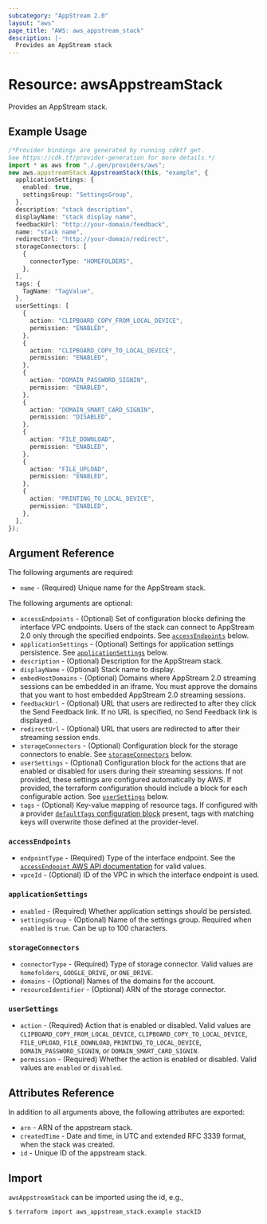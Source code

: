 ```yaml
---
subcategory: "AppStream 2.0"
layout: "aws"
page_title: "AWS: aws_appstream_stack"
description: |-
  Provides an AppStream stack
---
```


# Resource: awsAppstreamStack

Provides an AppStream stack.

## Example Usage

```typescript
/*Provider bindings are generated by running cdktf get.
See https://cdk.tf/provider-generation for more details.*/
import * as aws from "./.gen/providers/aws";
new aws.appstreamStack.AppstreamStack(this, "example", {
  applicationSettings: {
    enabled: true,
    settingsGroup: "SettingsGroup",
  },
  description: "stack description",
  displayName: "stack display name",
  feedbackUrl: "http://your-domain/feedback",
  name: "stack name",
  redirectUrl: "http://your-domain/redirect",
  storageConnectors: [
    {
      connectorType: "HOMEFOLDERS",
    },
  ],
  tags: {
    TagName: "TagValue",
  },
  userSettings: [
    {
      action: "CLIPBOARD_COPY_FROM_LOCAL_DEVICE",
      permission: "ENABLED",
    },
    {
      action: "CLIPBOARD_COPY_TO_LOCAL_DEVICE",
      permission: "ENABLED",
    },
    {
      action: "DOMAIN_PASSWORD_SIGNIN",
      permission: "ENABLED",
    },
    {
      action: "DOMAIN_SMART_CARD_SIGNIN",
      permission: "DISABLED",
    },
    {
      action: "FILE_DOWNLOAD",
      permission: "ENABLED",
    },
    {
      action: "FILE_UPLOAD",
      permission: "ENABLED",
    },
    {
      action: "PRINTING_TO_LOCAL_DEVICE",
      permission: "ENABLED",
    },
  ],
});

```

## Argument Reference

The following arguments are required:

* `name` - (Required) Unique name for the AppStream stack.

The following arguments are optional:

* `accessEndpoints` - (Optional) Set of configuration blocks defining the interface VPC endpoints. Users of the stack can connect to AppStream 2.0 only through the specified endpoints.
  See [`accessEndpoints`](#access_endpoints) below.
* `applicationSettings` - (Optional) Settings for application settings persistence.
  See [`applicationSettings`](#application_settings) below.
* `description` - (Optional) Description for the AppStream stack.
* `displayName` - (Optional) Stack name to display.
* `embedHostDomains` - (Optional) Domains where AppStream 2.0 streaming sessions can be embedded in an iframe. You must approve the domains that you want to host embedded AppStream 2.0 streaming sessions.
* `feedbackUrl` - (Optional) URL that users are redirected to after they click the Send Feedback link. If no URL is specified, no Send Feedback link is displayed. .
* `redirectUrl` - (Optional) URL that users are redirected to after their streaming session ends.
* `storageConnectors` - (Optional) Configuration block for the storage connectors to enable.
  See [`storageConnectors`](#storage_connectors) below.
* `userSettings` - (Optional) Configuration block for the actions that are enabled or disabled for users during their streaming sessions. If not provided, these settings are configured automatically by AWS. If provided, the terraform configuration should include a block for each configurable action.
  See [`userSettings`](#user_settings) below.
* `tags` - (Optional) Key-value mapping of resource tags. If configured with a provider [`defaultTags` configuration block](https://registry.terraform.io/providers/hashicorp/aws/latest/docs#default_tags-configuration-block) present, tags with matching keys will overwrite those defined at the provider-level.

### `accessEndpoints`

* `endpointType` - (Required) Type of the interface endpoint.
  See the [`accessEndpoint` AWS API documentation](https://docs.aws.amazon.com/appstream2/latest/APIReference/API_AccessEndpoint.html) for valid values.
* `vpceId` - (Optional) ID of the VPC in which the interface endpoint is used.

### `applicationSettings`

* `enabled` - (Required) Whether application settings should be persisted.
* `settingsGroup` - (Optional) Name of the settings group.
  Required when `enabled` is `true`.
  Can be up to 100 characters.

### `storageConnectors`

* `connectorType` - (Required) Type of storage connector.
  Valid values are `homefolders`, `GOOGLE_DRIVE`, or `ONE_DRIVE`.
* `domains` - (Optional) Names of the domains for the account.
* `resourceIdentifier` - (Optional) ARN of the storage connector.

### `userSettings`

* `action` - (Required) Action that is enabled or disabled.
  Valid values are `CLIPBOARD_COPY_FROM_LOCAL_DEVICE`,  `CLIPBOARD_COPY_TO_LOCAL_DEVICE`, `FILE_UPLOAD`, `FILE_DOWNLOAD`, `PRINTING_TO_LOCAL_DEVICE`, `DOMAIN_PASSWORD_SIGNIN`, or `DOMAIN_SMART_CARD_SIGNIN`.
* `permission` - (Required) Whether the action is enabled or disabled.
  Valid values are `enabled` or `disabled`.

## Attributes Reference

In addition to all arguments above, the following attributes are exported:

* `arn` - ARN of the appstream stack.
* `createdTime` - Date and time, in UTC and extended RFC 3339 format, when the stack was created.
* `id` - Unique ID of the appstream stack.

## Import

`awsAppstreamStack` can be imported using the id, e.g.,

```console
$ terraform import aws_appstream_stack.example stackID
```
